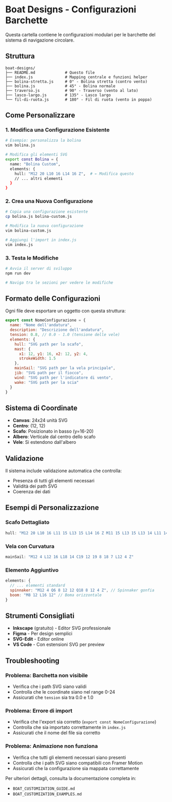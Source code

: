 # Boat Designs - Configurazioni Barchette

Questa cartella contiene le configurazioni modulari per le barchette del sistema di navigazione circolare.

## Struttura

```
boat-designs/
├── README.md             # Questo file
├── index.js              # Mapping centrale e funzioni helper
├── bolina-stretta.js     # 0° - Bolina stretta (contro vento)
├── bolina.js             # 45° - Bolina normale
├── traverso.js           # 90° - Traverso (vento al lato)
├── lasco-largo.js        # 135° - Lasco largo
└── fil-di-ruota.js       # 180° - Fil di ruota (vento in poppa)
```

## Come Personalizzare

### 1. Modifica una Configurazione Esistente
```bash
# Esempio: personalizza la bolina
vim bolina.js

# Modifica gli elementi SVG
export const Bolina = {
  name: "Bolina Custom",
  elements: {
    hull: "M12 20 L10 16 L14 16 Z",  # ← Modifica questo
    // ... altri elementi
  }
}
```

### 2. Crea una Nuova Configurazione
```bash
# Copia una configurazione esistente
cp bolina.js bolina-custom.js

# Modifica la nuova configurazione
vim bolina-custom.js

# Aggiungi l'import in index.js
vim index.js
```

### 3. Testa le Modifiche
```bash
# Avvia il server di sviluppo
npm run dev

# Naviga tra le sezioni per vedere le modifiche
```

## Formato delle Configurazioni

Ogni file deve esportare un oggetto con questa struttura:

```javascript
export const NomeConfigurazione = {
  name: "Nome dell'andatura",
  description: "Descrizione dell'andatura",
  tension: 0.8, // 0.0 - 1.0 (tensione delle vele)
  elements: {
    hull: "SVG path per lo scafo",
    mast: { 
      x1: 12, y1: 16, x2: 12, y2: 4, 
      strokeWidth: 1.5 
    },
    mainSail: "SVG path per la vela principale",
    jib: "SVG path per il fiocco",
    wind: "SVG path per l'indicatore di vento",
    wake: "SVG path per la scia"
  }
}
```

## Sistema di Coordinate

- **Canvas**: 24x24 unità SVG
- **Centro**: (12, 12)
- **Scafo**: Posizionato in basso (y=16-20)
- **Albero**: Verticale dal centro dello scafo
- **Vele**: Si estendono dall'albero

## Validazione

Il sistema include validazione automatica che controlla:
- Presenza di tutti gli elementi necessari
- Validità dei path SVG
- Coerenza dei dati

## Esempi di Personalizzazione

### Scafo Dettagliato
```javascript
hull: "M12 20 L10 16 L11 15 L13 15 L14 16 Z M11 15 L13 15 L13 14 L11 14 Z"
```

### Vela con Curvatura
```javascript
mainSail: "M12 4 L12 16 L18 14 C19 12 19 8 18 7 L12 4 Z"
```

### Elemento Aggiuntivo
```javascript
elements: {
  // ... elementi standard
  spinnaker: "M12 4 Q6 8 12 12 Q18 8 12 4 Z", // Spinnaker gonfia
  boom: "M8 12 L16 12" // Boma orizzontale
}
```

## Strumenti Consigliati

- **Inkscape** (gratuito) - Editor SVG professionale
- **Figma** - Per design semplici
- **SVG-Edit** - Editor online
- **VS Code** - Con estensioni SVG per preview

## Troubleshooting

### Problema: Barchetta non visibile
- Verifica che i path SVG siano validi
- Controlla che le coordinate siano nel range 0-24
- Assicurati che `tension` sia tra 0.0 e 1.0

### Problema: Errore di import
- Verifica che l'export sia corretto (`export const NomeConfigurazione`)
- Controlla che sia importato correttamente in `index.js`
- Assicurati che il nome del file sia corretto

### Problema: Animazione non funziona
- Verifica che tutti gli elementi necessari siano presenti
- Controlla che i path SVG siano compatibili con Framer Motion
- Assicurati che la configurazione sia mappata correttamente

Per ulteriori dettagli, consulta la documentazione completa in:
- `BOAT_CUSTOMIZATION_GUIDE.md`
- `BOAT_CUSTOMIZATION_EXAMPLES.md`

